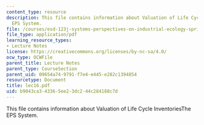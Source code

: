 ```yaml
---
content_type: resource
description: This file contains information about Valuation of Life Cycle InventoriesThe
  EPS System.
file: /courses/esd-123j-systems-perspectives-on-industrial-ecology-spring-2006/b9043ca343365ee23dc244c284188c7d_lec16.pdf
file_type: application/pdf
learning_resource_types:
- Lecture Notes
license: https://creativecommons.org/licenses/by-nc-sa/4.0/
ocw_type: OCWFile
parent_title: Lecture Notes
parent_type: CourseSection
parent_uid: 09654a74-9791-f7e4-e445-e282c1394854
resourcetype: Document
title: lec16.pdf
uid: b9043ca3-4336-5ee2-3dc2-44c284188c7d
---
```

This file contains information about Valuation of Life Cycle InventoriesThe EPS System.